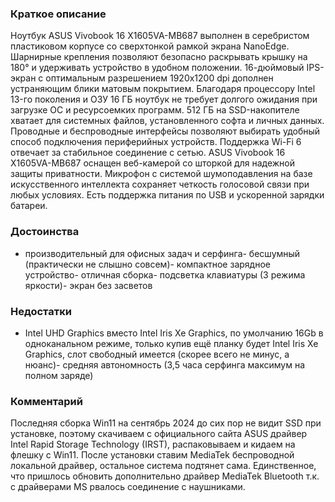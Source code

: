 ### **Краткое описание**
Ноутбук ASUS Vivobook 16 X1605VA-MB687 выполнен в серебристом пластиковом корпусе со сверхтонкой рамкой экрана NanoEdge. Шарнирные крепления позволяют безопасно раскрывать крышку на 180° и удерживать устройство в удобном положении. 16-дюймовый IPS-экран с оптимальным разрешением 1920x1200 dpi дополнен устраняющим блики матовым покрытием.  Благодаря процессору Intel 13-го поколения и ОЗУ 16 ГБ ноутбук не требует долгого ожидания при загрузке ОС и ресурсоемких программ. 512 ГБ на SSD-накопителе хватает для системных файлов, установленного софта и личных данных. Проводные и беспроводные интерфейсы позволяют выбирать удобный способ подключения периферийных устройств. Поддержка Wi-Fi 6 отвечает за стабильное соединение с сетью.  ASUS Vivobook 16 X1605VA-MB687 оснащен веб-камерой со шторкой для надежной защиты приватности. Микрофон с системой шумоподавления на базе искусственного интеллекта сохраняет четкость голосовой связи при любых условиях. Есть поддержка питания по USB и ускоренной зарядки батареи.

### **Достоинства**
- производительный для офисных задач и серфинга- бесшумный (практически не слышно совсем)- компактное зарядное устройство- отличная сборка- подсветка клавиатуры (3 режима яркости)- экран без засветов

### **Недостатки**
- Intel UHD Graphics вместо Intel Iris Xe Graphics, по умолчанию 16Gb в одноканальном режиме, только купив ещё планку будет Intel Iris Xe Graphics, слот свободный имеется (скорее всего не минус, а нюанс)- средняя автономность (3,5 часа серфинга максимум на полном заряде)

### **Комментарий**
Последняя сборка Win11 на сентябрь 2024 до сих пор не видит SSD при установке, поэтому скачиваем с официального сайта ASUS драйвер Intel Rapid Storage Technology (IRST), распаковываем и кидаем на флешку с Win11. После установки ставим MediaTek беспроводной локальной драйвер, остальное система подтянет сама. Единственное, что пришлось обновить дополнительно драйвер MediaTek Bluetooth т.к. с драйверами MS рвалось соединение с наушниками.
